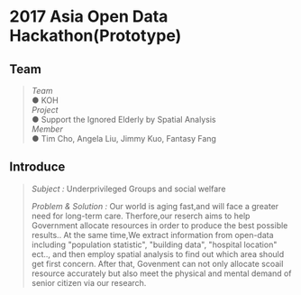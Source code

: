 # 2017 Asia Open Data Hackathon(Prototype)


##  Team<br>
>*Team*<br> 
> ● KOH<br>
>*Project* <br>
> ● Support the Ignored Elderly by Spatial Analysis<br>
>*Member*<br>
> ● Tim Cho, Angela Liu, Jimmy Kuo, Fantasy Fang<br>

## Introduce<br>
> *Subject :* Underprivileged Groups and social welfare
>
> *Problem & Solution :* Our world is aging fast,and will face a greater need for long-term care.
Therfore,our reserch aims to help Government allocate resources in order to produce the best possible results.. 
At the same time,We extract information from open-data including "population statistic", 
"building data", "hospital location" ect.., and then employ spatial analysis to find out 
which area should get first concern. 
After that, Govenment can not only allocate scoail resource accurately 
but also meet the physical and mental demand of senior citizen via our research.
